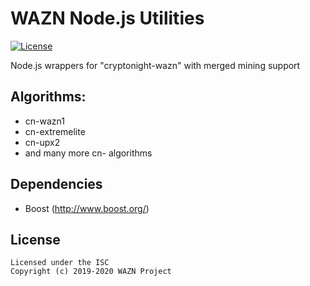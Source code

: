 WAZN Node.js Utilities
======================

[![License](https://img.shields.io/badge/license-ISC-brightgreen)](https://opensource.org/licenses/ISC)

Node.js wrappers for "cryptonight-wazn" with merged mining support

## Algorithms:
* cn-wazn1
* cn-extremelite
* cn-upx2
* and many more cn- algorithms

## Dependencies
* Boost (http://www.boost.org/)

## License
```
Licensed under the ISC
Copyright (c) 2019-2020 WAZN Project  
```
